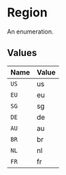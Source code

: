 # Region

An enumeration.


## Values

| Name  | Value |
| ----- | ----- |
| `US`  | us    |
| `EU`  | eu    |
| `SG`  | sg    |
| `DE`  | de    |
| `AU`  | au    |
| `BR`  | br    |
| `NL`  | nl    |
| `FR`  | fr    |